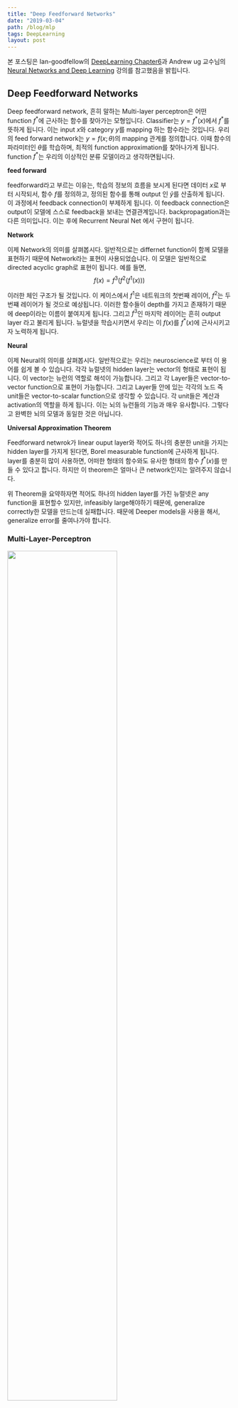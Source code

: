 ```yaml
---
title: "Deep Feedforward Networks"
date: "2019-03-04"
path: /blog/mlp
tags: DeepLearning
layout: post
---
```


본 포스팅은 Ian-goodfellow의 [DeepLearning Chapter6](https://www.deeplearningbook.org/)과 Andrew ug 교수님의 [Neural Networks and Deep Learning](https://www.coursera.org/learn/neural-networks-deep-learning/home/welcome) 강의를 참고했음을 밝힙니다.

## Deep Feedforward Networks

Deep feedforward network, 흔히 말하는 Multi-layer perceptron은 어떤 function $f^{*}$에 근사하는 함수를 찾아가는 모형입니다. Classifier는 $y=f^{*}(x)$에서 $f^{*}$를 뜻하게 됩니다. 이는 input $x$와 category $y$를 mapping 하는 함수라는 것입니다. 우리의 feed forward network는 $y=f(x;\theta)$의 mapping 관계를 정의합니다. 이때 함수의 파라미터인 $\theta$를 학습하며, 최적의 function approximation를 찾아나가게 됩니다. function $f^{*}$는 우리의 이상적인 분류 모델이라고 생각하면됩니다.

__feed forward__

feedforward라고 부르는 이유는, 학습의 정보의 흐름을 보시게 된다면 데이터 $x$로 부터 시작되서, 함수 $f$를 정의하고, 정의된 함수를 통해 output 인 $\hat{y}$를 산출하게 됩니다. 이 과정에서 $\text{feedback connection}$이 부제하게 됩니다. 이 $\text{feedback connection}$은 output이 모델에 스스로 feedback을 보내는 연결관계입니다. backpropagation과는 다른 의미입니다. 이는 후에 $\text{Recurrent Neural Net}$ 에서 구현이 됩니다.

__Network__

이제 Network의 의미를 살펴봅시다. 일반적으로는 differnet function이 함께 모델을 표현하기 때문에 Network라는 표현이 사용되었습니다. 이 모델은 일반적으로 directed acyclic graph로 표현이 됩니다. 예를 들면,
$$
f(x) =f^{3}(f^{2}(f^{1}(x)))
$$

이러한 체인 구조가 될 것입니다. 이 케이스에서 $f^{1}$은 네트워크의 첫번째 레이어, $f^{2}$는 두번쨰 레이어가 될 것으로 예상됩니다. 이러한 함수들이 depth를 가지고 존재하기 때문에 deep이라는 이름이 붙여지게 됩니다. 그리고 $f^{3}$인 마지막 레이어는 흔히 output layer 라고 불리게 됩니다. 뉴럴넷을 학습시키면서 우리는 이 $f(x)$를 $f^{*}(x)$에 근사시키고자 노력하게 됩니다. 

__Neural__

이제 Neural의 의미를 살펴봅시다. 일반적으로는 우리는 neuroscience로 부터 이 용어를 쉽게 볼 수 있습니다. 각각 뉴럴넷의 hidden layer는 vector의 형태로 표현이 됩니다. 이 vector는 뉴런의 역할로 해석이 가능합니다. 그리고 각 Layer들은 vector-to-vector function으로 표현이 가능합니다. 그리고 Layer들 안에 있는 각각의 노드 즉 unit들은 vector-to-scalar function으로 생각할 수 있습니다. 각 unit들은 계산과 activation의 역할을 하게 됩니다. 이는 뇌의 뉴런들의 기능과 매우 유사합니다. 그렇다고 완벽한 뇌의 모델과 동일한 것은 아닙니다. 

__Universal Approximation Theorem__

Feedforward netwrok가 linear ouput layer와 적어도 하나의 충분한 unit을 가지는 hidden layer를 가지게 된다면, Borel measurable function에 근사하게 됩니다.  layer를 충분히 많이 사용하면, 어떠한 형태의 함수와도 유사한 형태의 함수 $f^{*}(x)$를 만들 수 있다고 합니다. 하지만 이 theorem은 얼마나 큰 network인지는 알려주지 않습니다. 

위 Theorem을 요약하자면 적어도 하나의 hidden layer를 가진 뉴럴넷은 any function을 표현할수 있지만, infeasibly large해야하기 때문에, generalize correctly한 모델을 만드는데 실패합니다. 때문에 Deeper models을 사용을 해서, generalize error를 줄여나가야 합니다.

### Multi-Layer-Perceptron

<img src="../img/classification.png" width=70%>

$$
\text{Output layer} = \sigma \left( \sum_{j=1}^M w  \text{tanh} \left(w_{j}^{(1)} x + b_j^{(1)} \right)  + b \right) \\
\text{Hidden layer} = \text{tanh} \left(w_{j}^{(1)} x + b_j^{(1)} \right)
$$

$$
\sigma(x) = \frac{1}{1+e^{-x}}
$$

- $w_{j}^{(1)},b_j^{(1)}$ : 기저 함수의 모양 조절
- $w,b$ 결정함수, 즉 classifier의 모양조절

###  Linear & Non-linear

위 간단한 뉴럴넷의 모양을 살펴보면 2가지 구간으로 나눌수 있습니다. 첫번쨰는 $w_{j}^{(1)} x + b_j^{(1)}$ 로 표현되는 Affine transform의 구간입니다. 그리고 이 결과는 $\text{tanh}$ 혹은 $\text{sigmoid}$ 같은 활성함수를 통과하는 Non_linear 구간이 있습니다.

__Linear__<br>
Affine transform은 선형성을 가지는 대표적인 변환입니다. 선형성은 각 입력에 대해서, 입력값을 증가하면 다른 입력값과는 상관없이 결과값이 커지거나 작아지는 것을 의미합니다. input unit들의 영향력이라고 생각하면 됩니다.


__Non-Linear__<br>
Nonlinear 구간이 등장하는 가장 간단한 이유는 input units간의 interaction을 반영하기 위함입니다. 단순한 linear relation 만 고려한다면, 단순한 linear transform의 합으로 된다. 이러한 linear classifier 는 한계점이 존재하게 됩니다. 이러한 문제들은 Linear한 모델들을 생각하면 편합니다. 예를 들어 Logistic regression과 linear regression을 본다면, closed form solution이나 convex optimization을 가진다는 장점을 가지게 됩니다. 하지만 Linear model는 Linear function을 기반으로 한다는 한계점을 가지게 됩니다. input unit간의 interaction을 반영하지 못하는 결과를 낳게 됩니다.

만약 현실세계의 데이터를 받아본다면, 선형 classifier가 결정되긴 매우 힘들게 됩니다. 때문에 input들의 interaction을 고려할 수 있는 활성화 함수를 도입하게 됩니다. 활성화 함수 $\phi$를 사용하면 XOR 문제 등 비선형 문제를 해결 가능하게 됩니다. 흔히 사용하는 활성화 함수들은 nonlinear transformation의 기능을 지원하며, 이는 저희가 알고있는 kernel trick과 유사한 역할을 하게 됩니다. 

<img src="../img/activation.png" width = 70%>

__output to input__<br>
일반적으로 뉴럴넷은 레이어가 진행되면서, Linear, Non-Linear를 구간을 거친 ouput 데이터가 ($a$) 다시 새로운 input으로 들어가게 됩니다.

<img src="../img/05.nn.png" width=100%>

위 그림을 보시면 linear한 classifier들이 Affine Transform 을 지나서 Activation을 통과하면 non-linear한 결정 경계가 만들어지는 것을 보실수 있습니다. 강조된 파란색 동그라미는 $\hat{y}$를 표현합니다.

__Ouput Layer__<br>
최종적으로 Output layer에서는 무엇을 산출하게 될까요? 그것은 우리가 풀려고 하는 Task에 따라서 달라지게 됩니다. 예를들어 맞냐 틀리냐와 같은 이진 분류 문제의 경우에는 0,1 로 결과물을 내야합니다. 이럴때는 output에 sigmoid를 넣고 theshold을 설정하게 됩니다. 만약에 다양한 선택지중 정답을 찾아야하는 multi-classification task의 경우에는 output에 softmax를 통해서 정답을 찾게 됩니다. 만약 수치를 찾게되는 Regression 문제의 경우에는 그냥 산출 output을 받으면 됩니다. 여기서 본다면 우리의 output layer 설정의 단서를 얻을 수 있습니다. Output layer에는 classification 하려는 class 갯수만큼 설정하게 됩니다.

$$
\text{Sigmoid} = \frac{1}{1+e^{-\theta x}} \\
\text{Softmax} = \frac{e^{\theta_1 x}}{\sum _{j}^{}{e^{\theta_j x_j}}} \\
\text{Linear} = W^{[L]}h^{[L-1]}+b^{[L]}
$$

### Loss function

Forward Propagation을 통과해서 나오는 $\hat{y}$은 모델의 산출물이긴 하지만 실제 데이터 셋에서 주어진 $x$에 대한 pair인 $y$와 다를 수 있습니다. 때문에 오차를 계산해주어야 합니다. 우리는 이 오차를 계산하는 함수를 Loss function이라고 합니다. 

### Training Process

학습의 프로세스는 다음과 같습니다.

__1.Architecture Setting__
- Neuron number
- Layer number
- connectivity pattern

__2.Initalization__
- Weight initalization

__3.Forward Propagation__
- linear_forward
- linear_activation_forward

__4.Compute cost function__
- Cost function (Loss Function)

__5.Backpropagtion__
- linear_backward
- linear_activation_backward

__6.Updata Parameter__

### Code Implementation

코드 구현은 andrew ug 교수님의 coursera강의 중 Building your Deep Neural Network - Step by Step 과제로 표현합니다.

모형의 아키텍쳐는 2layer MLP로 구성되어있으며, hidden unit의 activation function을 relu 그리고 output layer의 activation function을 sigmoid로 설정되어 있습니다. 구조를 다음 그림으로 표현하겠습니다.
<img src="../img/arci.png" width=70%>

### 1. Architecture Setting

뉴럴넷의 가장 간단한 아키텍츠를 세팅해보려고 합니다. 저희에게 필요한 것은 레이어의 갯수와 뉴런의 갯수 그리고, 각 layer들의 연결 패턴을 고려해야합니다. 이번 케이스에서는 Input, hidden, output layer를 각각 하나씩 가지고 있는 모듈을 만들어 보려고합니다. connectivity pattern은 fully connected 로 하겠습니다. 이후 CNN과 RNN post를 통해 다른 connectivity pattern을 소개하겠습니다. 레이어와 뉴런의 갯수는 list의 길이와 element를 통해 표현이 가능합니다.

- Layer number
- Neuron number
- connectivity pattern


```python
layer_dims = [5,4,3,1]
```


```python
import numpy as np

def sigmoid(Z):
    A = 1/(1+np.exp(-Z))
    cache = Z
    return A, cache

def relu(Z):
    A = np.maximum(0,Z)
    assert(A.shape == Z.shape)
    cache = Z 
    return A, cache
```

### 2.Initialize_parameters

학습할 파라미터들의 초기값을 잡아주어야합니다. 뉴럴넷에서 학습이 이루어져야하는 파라미터는 일반적으로 weight와 bias입니다. weight와 bias의 초기값 설정은 매우 중요합니다. 일반적으로 가장 크게 문제가 되는 경우는 Gradient vanishing이나 local minmum에 빠지는 문제점이 발생하게 됩니다. 일반적으로는 활성화함수로 어떤것을 사용하느냐에 따라서 다른 초기화 방법론이 사용되기도 합니다.(ex. sigmoid, relu 등등) 

- Sigmoid, tanh : Xavier Initalization
- ReLU : He Initalization

우리의 목표는 각 input에 따라서 진행되는 weight가 뉴런마다 적당한 variance를 가지면서 좋은 classifier를 형성하는데 있습니다. 다양한 초기화 방법이 있으나 이후 포스트에서 다루기로 하고 이번에는 Gaussian 분포를 따르면서, 0.01값을 곱해서 매우 작은 값을 가지는 weigth를 이용하여 초기화를 하려고 합니다. 가중치의 초기값은 매우 작은값으로 설정하는 것이 좋습니다. 왜냐하면, 가중치가 너무 큰 값을 가지는 경우 활성값을 계산하게 된다면, 활성화 함수가 거의 1 또는 0으로 확실하게 적용되기 떄문입니다. 이는 학습이 느려지는 문제를 가지게 됩니다. 해당 난수의 생성은 numpy패키지의 np.random.randn를 사용하여 해보도록하겠습니다.

__Arguments__<br>
layer_dims : Input으로 각 레이어들의 dimension을 받게 됩니다. Dimension이라는 것은 각 레이어별로 존재하는 node의 갯수라고 생각하시면 좋습니다.

__Returns__<br>
parameters : python dictionary를 return합니다. 
key는 각 weight와 bias의 string이 들어가게 되며 ("W1", "b1", ..., "WL", "bL"), value에는 해당 값들이 들어가게 됩니다.
- Wl : weight matrix입니다. shape은 두개의 레이어의 디멘션으로 구성이 됩니다. (layer_dims[l], layer_dims[l-1])
- bl : 해당 레이어의 bias들입니다. (layer_dims[l], 1)


```python
def initialize_parameters_deep(layer_dims):
    # dictionary 객체 생성
    parameters = {}
    # 총 layer들의 길이를 계산
    L = len(layer_dims)
    # 레이어들을 돌면서, 레이어들 간의 weight와 bias의 초기값의 난수 생성
    for l in range(1, L):
        parameters['W' + str(l)] = np.random.randn(layer_dims[l], layer_dims[l-1]) / np.sqrt(layer_dims[l-1]) #*0.01
        parameters['b' + str(l)] = np.zeros((layer_dims[l], 1))
        
        # assert를 통해, dimension을 맞추줍니다. 틀릴시 error 발생
        assert(parameters['W' + str(l)].shape == (layer_dims[l], layer_dims[l-1]))
        assert(parameters['b' + str(l)].shape == (layer_dims[l], 1))
        
    return parameters
```


```python
parameters = initialize_parameters_deep(layer_dims)
parameters
```




    {'W1': array([[ 0.34522571, -0.00435798, -0.55015057, -0.18029009, -0.24863248],
            [ 0.48145223,  0.48976974,  0.4544385 ,  0.70003399,  0.45756044],
            [-0.55900747, -0.09964053,  0.28876994,  0.76200738, -0.54389478],
            [ 0.07710557, -0.27164855, -0.57329413,  0.56887702,  0.45411553]]),
     'b1': array([[0.],
            [0.],
            [0.],
            [0.]]),
     'W2': array([[-0.02059886,  0.19182803,  0.11765535,  0.0742146 ],
            [-0.75716588,  0.93100703,  0.56786299, -0.65197777],
            [-0.55100467, -0.26469174, -0.21975884, -0.01100711]]),
     'b2': array([[0.],
            [0.],
            [0.]]),
     'W3': array([[ 0.93923832,  1.23714427, -0.18204054]]),
     'b3': array([[0.]])}



### 3.Forward Propagation

일반적으로 forward 패스는 linear 부분과 non-linear부분으로 나누어져서 진행되게 되어있다. 이번에 구현한 구조는 input layer에서 hidden layer로 가면서는 relu activation function을 그리고, hidden을 지나 output으로 이동하면서 sigmoid activation function을 사용하는 모형이다. 이 모형은 크게 linear 한 연산을 하는 Linear_forwar과 non-linear한 연산을 하는 Linear-Activation Forward으로 나눌수 있다.


### Linear_forward

__Arguments__

A : input data를 받거나 혹은, 이전 단계에서 activation 함수를 통과한 함수가 됩니다. 벡터의 사이즈는 input number이거나, 이전 레이어의 node만큼 들어오게 됩니다.

W : weights matrix 입니다. numpy array of shape으로 구성되어 있습니다. (size of current layer, size of previous layer)

b : bias vector입니다. numpy array of shape으로 구성되어 있습니다. (size of the current layer, 1)

__Returns__

Z : affine transform을 지나서 나온 ouput입니다. 이것이 Activation funtion의 input으로 들어가게 됩니다.

cache : python dictionary입니다. "A", "W" 그리고 "b"의 값을 저장합니다 이는 이후의 backward 상황에서 효율적인 계산을 도와주게 됩니다.

$$Z^{[l]} = W^{[l]}A^{[l-1]} +b^{[l]}$$

### Linear-Activation Forward

Activation function의 경우에는 위에서 작성한 Linear_forward를 받아서 가지고 옵니다. 또한 이때 Linear 계산값과, Activation을 통과한 값 모두 backward과정에서 함수 값을 다시 사용하는 경우가 있기 떄문에 cache에 따로 저장을 해둡니다.


__Arguments__<br>
A_prev : input data를 받거나 혹은, 이전 단계에서 activation 함수를 통과한 함수가 됩니다. 벡터의 사이즈는 input number이거나, 이전 레이어의 node만큼 들어오게 됩니다. A_prev, W, b 모두 linear_forward와 같은 인자입니다.<br>
W : weights matrix 입니다. numpy array of shape으로 구성되어 있습니다. (size of current layer, size of previous layer)<br>
b : bias vector입니다. numpy array of shape으로 구성되어 있습니다. (size of the current layer, 1)


__Returns__<br>
A : Activation function을 통과한 output입니다. 이것은 다음 layer의 input으로 들어가게 됩니다.<br>
cache : python dictionary형태입니다. backward pass의 효율적인 계산을 위해서, affine transform을 거친 값과, activation function을 거친 값 모두 저장해둡니다. key는 "linear_cache" ,"activation_cache"에 각각의 value를 저장해 둡니다.
- Sigmoid
$$\sigma(Z) = \sigma(W A + b) = \frac{1}{ 1 + e^{-(W A + b)}}$$
- ReLU 
$$A = RELU(Z) = max(0, Z)$$.
<br>

```python
def linear_forward(A, W, b):
    # W에 A를 내적하게 됩니다. 그후에는 b를 더해줍니다.
    Z = W.dot(A) + b
    # Z의 shape이 input과 weight의 shape과 동일한지를 체크합니다.
    assert(Z.shape == (W.shape[0], A.shape[1]))
    # 계산단계에서 사용한 값을 cache에 저장해둡니다.
    cache = (A, W, b)
    return Z, cache

def linear_activation_forward(A_prev, W, b, activation):
    # Activation function의 종류에 따라서 값을 나누어 줍니다.
    if activation == "sigmoid":
        Z, linear_cache = linear_forward(A_prev, W, b)
        A, activation_cache = sigmoid(Z)
    
    elif activation == "relu":
        Z, linear_cache = linear_forward(A_prev, W, b)
        A, activation_cache = relu(Z)
    
    # Shape이 input과 weight와 동일한지 체크해줍니다.
    assert (A.shape == (W.shape[0], A_prev.shape[1]))
    # linear 연산과 activation 연산을 cache에 저장해둡니다.
    cache = (linear_cache, activation_cache)
    return A, cache
```

### L-Layer Model 

이제 위에서 정의했던 linear 함수들을 조합하여 새로운 L-layer model을 만들어 봅시다.

__Arguments__<br>
X : input으로 들어오게 될 data 의 matrix입니다. (input size, number of examples)<br>
parameters : 초기에 선언해 둔 parameter들입니다. 위에서 선언한 initialize_parameters_deep의 결과값입니다.

__Returns__<br>
AL : 마지막 layer의 activation 값입니다.<br>
caches : 모든 linear 부분의 결과 값들과 (there are L-1 of them, indexed from 0 to L-2), 모든 non-linear들의 계산의 결과값들이 저장된 dictionary들이 담긴 list입니다. (there is one, indexed L-1)
<br>

```python
def L_model_forward(X, parameters):
    # cache 들의 list입니다.
    caches = []
    A = X
    # weight와 bias가 저장되어 있기 때문에 //2 를 해주어야 layer의 사이즈가 됩니다.
    L = len(parameters) // 2
    
    # hidden layersms relu를 통과
    for l in range(1, L):
        A_prev = A 
        A, cache = linear_activation_forward(A_prev, parameters['W' + str(l)], parameters['b' + str(l)], activation = "relu")
        caches.append(cache)
    
    # output layer는 sigmoid를 통과하게 한다
    AL, cache = linear_activation_forward(A, parameters['W' + str(L)], parameters['b' + str(L)], activation = "sigmoid")
    caches.append(cache)
    assert(AL.shape == (1,X.shape[1]))
    return AL, caches
```


```python
X = np.random.randn(5,4)
Y = np.array([[0, 1, 1, 0]])
AL, caches = L_model_forward(X, parameters)
```


```python
AL
```




    array([[0.50806541, 0.50446785, 0.99754058, 0.5       ]])



### 4. Cost Function

우리는 신경망을 통과한 $\hat{y}$값을 찾을 수 있었습니다. 하지만 우리의 실제 y 레이블과는 다른 값일 가능성이 매우 크기 떄문에 이를 반영하여 학습을 시켜야합니다. Cost function은 여러가지 종류가 있습니다만, 이번의 경우에는 cross-entropy 함수를 사용하려고합니다. 이후에 Cost function에 대해서도 정리해보도록 하겠습니다.

$$
-\frac{1}{m} \sum\limits_{i = 1}^{m} (y^{(i)}\log\left(a^{[L] (i)}\right) + (1-y^{(i)})\log\left(1- a^{[L](i)}\right))
$$


__Arguments__<br>
AL : 뉴럴넷을 통과해서 나오게된 $\hat{y}$ 입니다. shape (1, number of examples)<br>
Y -- 실제 "label" vector 입니다. (for example: containing 0 if non-cat, 1 if cat), shape (1, number of examples)

__Returns__<br>
cost : cross-entropy cost
<br>

```python
def compute_cost(AL, Y):
    m = Y.shape[1]
    cost = (-1.0/m)*np.sum(np.multiply(Y,np.log(AL)) + np.multiply(1-Y, np.log(1-AL)))
    cost = np.squeeze(cost)
    assert(cost.shape == ())
    
    return cost
```


```python
cost = compute_cost(AL, Y)
print("cost = " + str(cost))
```

    cost = 0.5223175799014049


### 5.Backward propagation

이제 저희는 Cost function에서 보면 변수는 $a^{[L] (i)}$입니다. 그리고 $a$를 구성하는 가장 parameter는 weight와 bais입니다. 따라서 Cost function 은 W와 b에 대해서 구성되었다고 말할 수 있습니다. 

Backward propagation의 가장 직관적인 이해는 제가 생각할때, Cost function중 해당 parameter가 기여한 부분만큼을 계산하여 updata에 반영하는 것입니다. 따라서 편미분의 개념이 사용되는 것이죠. 편미분은 다른 변수를 고정시키고 특정 변수에 대해서 미분이 진행되는 것입니다. 따라서 parameter 하나하나에 대해서 Cost function의 변화량에 기여하는 부분만큼을 고려하여 미분을 진행시키는 것입니다.

Andrew ug 교수님은 다음과 같은 그림을 통해서 backward propagation을 설명해주시고 있습니다.

<img src="../img/back.png" width=70%>

$$\frac{d \mathcal{L}(a^{[2]},y)}{{dz^{[1]}}} = \frac{d\mathcal{L}(a^{[2]},y)}{{da^{[2]}}}\frac{{da^{[2]}}}{{dz^{[2]}}}\frac{{dz^{[2]}}}{{da^{[1]}}}\frac{{da^{[1]}}}{{dz^{[1]}}} $$


Gradient를 계산하는 방식은 다음과 같습니다. Loss 값에 대한 $dA$, 즉 Non-linear 파트에 대한 Gradient를 계산하고, 그 다음은 $dZ$, linear 파트에 대한 Gradient를 계산하고, 그 이후에 $dW$와 $db$를 계산해주면서 넘어가게 됩니다.

간단한 설명을 위해 logistic regression 으로 돌아가서 생각해 봅시다. 저희가 $da$를 계산했던 방식은 loss function을 da에 대해서 미분해준 값이였습니다. 

$$da = \frac{d \mathcal{L}(a,y)}{{da}} = \frac{-y}{a}+ \frac{1-y}{1-a}$$

그 다음 계산이 이루어진 부분은 non-linear 파트와 linear 파트를 당담하는 부분입니다. 저희는 chain rule을 사용해서 한번에 계산이 이루어 졌었습니다. actvation function을 $g(z)$라고 둔다면 저희의 $dz$의 값은, $da$을 받아서 미분된 activation에 $z$값을 넣어서 계산된량을 곱해진 값이 됩니다.

$$
dz = da \times g'(z) \\
\frac{\partial L}{\partial z} = \frac{\partial L}{\partial a} \times \frac{da}{dz} \\
\frac{da}{dz} = \frac{d}{dz}g(z) = g'(z)
$$

$dW$를 설명하는 식은 ,Loss function에 대한 W의 미분으로 표현되나 이는 chain rule을 계산해 본다면, 이전 step 의 input에 $dz$ 를 넣어준 값이 됩니다.

$$
dW = \frac{\partial L}{\partial W} \\
dW = dz \times \frac{\partial z}{\partial W} = dz \times a^{l-1}
$$

동일한 방식으로 bias에 대해서 gradient를 계산한다면 
$$
db = \frac{\partial L}{\partial b}\\
db = dz \times \frac{\partial z}{\partial b} = dz
$$

위 notation을 본다면 우리는 이것이 recursive한 형태로 주어진다는 것을 알게됩니다. 여기서 dynamic programming의 필요성도 나오게 되는 것이 되는것입니다. 또한 위의 계산 방식을 본다면, 두가지 재밌는 성질을 볼 수 있습니다. 

첫번쨰는 계산의 그래프의 앞 순서에서 표현됬던, 값들이 전파되는 것을 볼수 있습니다. 예를들어 $dz$를 계산하는데 $da$가 사용되며, $dw$와 $db$를 계산하는데 $dz$가 사용되는것이 그 예시입니다. 두번째는 forward에서 linear 파트에서 계산되었던 값들이 activation function의 미분함수의 input으로 들어가는 점입니다. 또한 forward에서 non-linear에서 계산되었던 값들이 $dw$를 계산하는 과정에서 사용된다는 점입니다.

__Backpropagation Process__<br>
Backpropagation은 다음과 같은 process를 가지게 됩니다.
- LINEAR backward
- LINEAR -> ACTIVATION backward
- Layer -> Layer backward

### Linear backward
Linear 한 영역에서 backward 과정은 다음과 같은 인자를 받게 됩니다.
__Arguments__<br>
dZ : Z의 변화량입니다. linear 부분에서 ouput이 cost function 에 대한 gradient를 나타냅니다.<br>
cache : forward과정에서 필요한 값을 받아옵니다. tuple 형태의 (A_prev, W, b) 값들을 받아옵니다.

__Returns__<br>
dA_prev : Linear 구간의 input으로 들어왔었던, 지난 레이어의 activation 을 통과한 A가 cost function에 대한 변화량입니다.<br>
dW : Linear 구간의 weight의 cost function에 대한 변화량 입니다.<br>
db : Linear 구간의 bias의 cost function 에 대한 변화량 입니다.

<img src="../img/linearback.png" width=30%>
### Linear-Activation backward
Activation function $g(.)$ 에 대해서 Linear-activate backward는 다음과 같이 계산됩니다.

$$
dZ^{[l]} = dA^{[l]} * g'(Z^{[l]})
$$  

__Arguments__<br>
dA : 현재 layer의 gradient값이 인자로 들어옵니다.<br>
cache : forward pass에서 계산했던 linear(Z) 부분과 activation(A) 부분의 계산값들을 받습니다.

__Returns__<br>
dA_prev : Linear 구간의 input으로 들어왔었던, 지난 레이어의 activation 을 통과한 A가 cost function에 대한 변화량입니다.<br>
dW : Linear 구간의 weight의 cost function에 대한 변화량 입니다.<br>
db : Linear 구간의 bias의 cost function 에 대한 변화량 입니다.<br>

$$ 
dW^{[l]} = \frac{\partial \mathcal{L} }{\partial W^{[l]}} = \frac{1}{m} dZ^{[l]} A^{[l-1] T}
$$
$$
db^{[l]} = \frac{\partial \mathcal{L} }{\partial b^{[l]}} = \frac{1}{m} \sum_{i = 1}^{m} dZ^{[l](i)}
$$
$$dA^{[l-1]} = \frac{\partial \mathcal{L} }{\partial A^{[l-1]}} = W^{[l] T} dZ^{[l]}
$$
```python
def relu_backward(dA, cache):
    Z = cache
    dZ = np.array(dA, copy=True)
    dZ[Z <= 0] = 0
    assert (dZ.shape == Z.shape)
    return dZ

def sigmoid_backward(dA, cache):
    Z = cache
    s = 1/(1+np.exp(-Z))
    dZ = dA * s * (1-s)
    assert (dZ.shape == Z.shape)
    return dZ
```
```python
def linear_backward(dZ, cache):
    A_prev, W, b = cache
    m = A_prev.shape[1]
    
    dW = np.dot(dZ,cache[0].T)/m
    db = np.sum(dZ, axis=1, keepdims=True)/m
    dA_prev = np.dot(cache[1].T, dZ)
    
    assert (dA_prev.shape == A_prev.shape)
    assert (dW.shape == W.shape)
    assert (db.shape == b.shape)
    
    return dA_prev, dW, db

def linear_activation_backward(dA, cache, activation):
    linear_cache, activation_cache = cache
    if activation == "relu":
        dZ = relu_backward(dA, activation_cache)
        dA_prev, dW, db =  linear_backward(dZ, linear_cache)
    elif activation == "sigmoid":
        dZ = sigmoid_backward(dA, activation_cache)
        dA_prev, dW, db = linear_backward(dZ, linear_cache)
    return dA_prev, dW, db
```

### L-Model Backward 
이제 위에서 정의했던 backward 함수들을 을 조합하여 새로운 L-layer model을 만들어 봅시다.

__Initializing backpropagation__<br>
가장먼저 Output layer에서 가장, 끝부분에 있었던 산출물의 loss를 구해줍니다.
$$
dAL = - (np.divide(Y, AL) - np.divide(1 - Y, 1 - AL))
$$

우리의 Gradient는 학습의 핵심이 되는 weight와 bias를 업데이트하는 중요한 역할을 하게 됩니다. 때문에 해당 Weight Gradient값을 dictionary 형태로 저장해 줍시다/

$$
grads["dW" + str(l)] = dW^{[l]}
$$

__Arguments__<br>
AL : 확률 벡터입니다. Forward propagtaion의 최종 아웃풋이기도 합니다.<br>
Y : 실제 y, label 값입니다.

__Returns__<br>
grads : Layer 별로 Gradient 값들이 저장되어있는 dictionary입니다
- grads["dA" + str(l)] = ... 
- grads["dW" + str(l)] = ...
- grads["db" + str(l)] = ... 


```python
def L_model_backward(AL, Y, caches):
    grads = {} # 빈 dictionary 호출
    L = len(caches) # 레이어의 갯수를 caches로 부터 받아옵니다.
    m = AL.shape[1]
    Y = Y.reshape(AL.shape) # Shape을 AL과 동일하게 해줍니다.
    
    # Initializing the backpropagation
    dAL = - (np.divide(Y,AL)- np.divide(1-Y, 1-AL))
    # caches index를 잡아둡니다.
    current_cache = caches[L-1] 
    grads["dA" + str(L-1)], grads["dW" + str(L)], grads["db" + str(L)] = linear_activation_backward(dAL, current_cache, activation="sigmoid")
    
    for l in reversed(range(L-1)):
        # indexing입니다.
        current_cache = caches[l]
        dA_prev_temp, dW_temp, db_temp = linear_activation_backward(grads["dA"+str(l+1)], current_cache, activation="relu")
        grads["dA" + str(l)] = dA_prev_temp
        grads["dW" + str(l + 1)] = dW_temp
        grads["db" + str(l + 1)] = db_temp
    return grads
```


```python
grads = L_model_backward(AL, Y, caches)
grads
```




    {'dA2': array([[ 4.77194502e-01, -4.65422790e-01, -2.30997864e-03,
              4.69619161e-01],
            [ 6.28550208e-01, -6.13044765e-01, -3.04265357e-03,
              6.18572134e-01],
            [-9.24884992e-02,  9.02069390e-02,  4.47713578e-04,
             -9.10202679e-02]]),
     'dW3': array([[-0.00229851,  0.00028332,  0.        ]]),
     'db3': array([[0.12751846]]),
     'dA1': array([[-0.48574643,  0.00958718,  0.00235138,  0.        ],
            [ 0.67672394, -0.08928114, -0.00327585,  0.        ],
            [ 0.41307489, -0.05475948, -0.00199959,  0.        ],
            [-0.37438596, -0.03454117,  0.00181231,  0.        ]]),
     'dW2': array([[-8.23189416e-02, -1.42110237e-03,  2.79039103e-03,
             -5.26880192e-02],
            [ 0.00000000e+00, -1.87184509e-03,  3.67544230e-03,
             -9.30159738e-06],
            [ 0.00000000e+00,  0.00000000e+00,  0.00000000e+00,
              0.00000000e+00]]),
     'db2': array([[0.00236543],
            [0.15637689],
            [0.        ]]),
     'dA0': array([[-0.23091195,  0.00064642, -0.00031964,  0.        ],
            [-0.041159  ,  0.00934128, -0.00189748,  0.        ],
            [ 0.11928361,  0.01452786, -0.00310508,  0.        ],
            [ 0.31476611, -0.02137815, -0.00278593,  0.        ],
            [-0.22466927, -0.01806936,  0.00041167,  0.        ]]),
     'dW1': array([[-0.00156397, -0.00058392, -0.00353235, -0.00187307,  0.00019292],
            [-0.00053448,  0.00106037, -0.00222424, -0.00239189,  0.00089139],
            [-0.06663642, -0.07072757,  0.15135499, -0.05993305,  0.07339559],
            [ 0.00593044,  0.00151714,  0.01395705,  0.00807165, -0.00118819]]),
     'db1': array([[ 0.00239679],
            [-0.00081896],
            [ 0.10276882],
            [-0.00818221]])}



### 6. Update parameter

파라미터를 업데이트 하는 규칙은 생각보다 간편합니다. Learning rate인 $\alpha$ 에 Gradient를 곱해서 현재의 parameter에 빼주면 새로운 parameter가 됩니다.

$$
W^{[l]} = W^{[l]} - \alpha \text{ } dW^{[l]}
$$
$$
b^{[l]} = b^{[l]} - \alpha \text{ } db^{[l]}
$$

__Arguments__<br>
parameters : 파라미터들이 담겨져 있는 parameter dictionary입니다.
grads : Gradient들이 담겨있는 입니다

__Returns__<br>
parameters : 업데이트되어있는 파라미터들이 담긴 dictionary입니다
- parameters["W" + str(l)] = ... 
- parameters["b" + str(l)] = ...


```python
def update_parameters(parameters, grads, learning_rate):
    L = len(parameters) // 2 # 레이어의 갯수입니다.
    for l in range(L):
        parameters["W" + str(l+1)] = parameters["W" + str(l+1)] - learning_rate*grads["dW"+str(l+1)]
        parameters["b" + str(l+1)] = parameters["b" + str(l+1)] - learning_rate*grads["db"+str(l+1)]
    return parameters
```


```python
parameters = update_parameters(parameters, grads, 0.05)
parameters
```




    {'W1': array([[ 0.34538211, -0.00429959, -0.54979734, -0.18010278, -0.24865177],
            [ 0.48150568,  0.48966371,  0.45466093,  0.70027318,  0.4574713 ],
            [-0.55234383, -0.09256777,  0.27363445,  0.76800069, -0.55123434],
            [ 0.07651252, -0.27180027, -0.57468984,  0.56806986,  0.45423435]]),
     'b1': array([[-2.39679482e-04],
            [ 8.18962628e-05],
            [-1.02768824e-02],
            [ 8.18221459e-04]]),
     'W2': array([[-0.01236697,  0.19197014,  0.11737631,  0.0794834 ],
            [-0.75716588,  0.93119421,  0.56749545, -0.65197684],
            [-0.55100467, -0.26469174, -0.21975884, -0.01100711]]),
     'b2': array([[-0.00023654],
            [-0.01563769],
            [ 0.        ]]),
     'W3': array([[ 0.93946817,  1.23711594, -0.18204054]]),
     'b3': array([[-0.01275185]])}




```python

```
